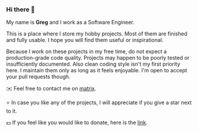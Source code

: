 ### Hi there :wave:

My name is **Greg** and I work as a Software Engineer.

This is a place where I store my hobby projects.
Most of them are finished and fully usable. I hope you will find them useful or inspirational.

Because I work on these projects in my free time, do not expect a production-grade code quality.
Projects may happen to be poorly tested or insufficiently documented. Also clean coding style isn't my first priority here.
I maintain them only as long as it feels enjoyable. I'm open to accept your pull requests though.

:envelope: Feel free to contact me on [matrix](https://matrix.to/#/@gergelyk:matrix.org).

:star: In case you like any of the projects, I will appreciate if you give a star next to it.

:dollar: If you feel like you would like to donate, here is the [link](https://revolut.me/grzego3pu).
